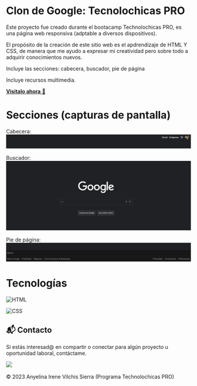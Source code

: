 # Clon de Google: Tecnolochicas PRO

Este proyecto fue creado durante el bootacamp Technolochicas PRO, es una página web responsiva (adptable a diversos dispositivos).

El propósito de la creación de este sitio web es el apdrendizaje de HTML Y CSS, de manera que me ayudo a expresar mi creatividad pero sobre todo a adquirir conocimientos nuevos.

Incluye las secciones: cabecera, buscador, pie de página

Incluye recursos multimedia.

<a href="https://clinquant-semolina-416b4c.netlify.app" target="_blank">**Visitalo ahora** 🚀</a>

# Secciones (capturas de pantalla)

Cabecera:
![Alt text](image.png)

Buscador:
![Alt text](image-1.png)

Pie de página:
![Alt text](image-2.png)

# Tecnologías

![HTML](https://img.shields.io/badge/html5%20-%23E34F26.svg?&style=for-the-badge&logo=html5&logoColor=white)

![CSS](https://img.shields.io/badge/css3%20-%231572B6.svg?&style=for-the-badge&logo=css3&logoColor=white)

## 📬 Contacto

Si estás interesad@ en compartir o conectar para algún proyecto u oportunidad laboral, contáctame.

<a href=""><img src="https://www.felberpr.com/wp-content/uploads/linkedin-logo.png" width="30"></img></a>


© 2023 Anyelina Irene Vilchis Sierra (Programa Technolochicas PRO)

